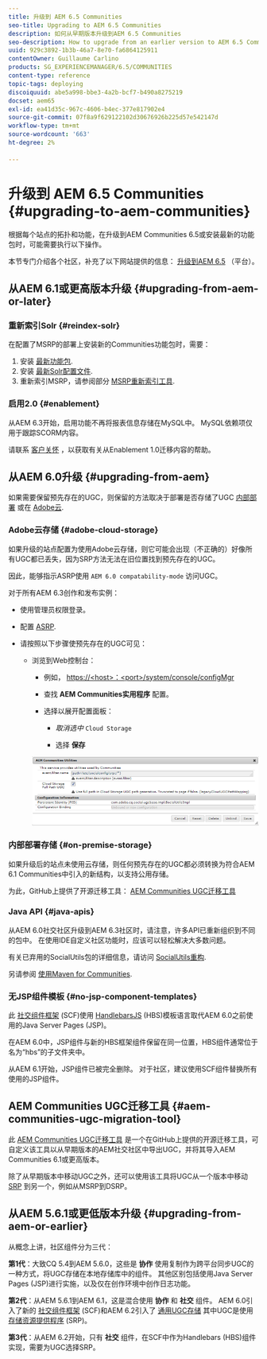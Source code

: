 ```yaml
---
title: 升级到 AEM 6.5 Communities
seo-title: Upgrading to AEM 6.5 Communities
description: 如何从早期版本升级到AEM 6.5 Communities
seo-description: How to upgrade from an earlier version to AEM 6.5 Communities
uuid: 929c3892-1b3b-46a7-8e70-fa6864125911
contentOwner: Guillaume Carlino
products: SG_EXPERIENCEMANAGER/6.5/COMMUNITIES
content-type: reference
topic-tags: deploying
discoiquuid: abe5a998-bbe3-4a2b-bcf7-b490a8275219
docset: aem65
exl-id: ea41d35c-967c-4606-b4ec-377e817902e4
source-git-commit: 07f8a9f629122102d30676926b225d57e542147d
workflow-type: tm+mt
source-wordcount: '663'
ht-degree: 2%

---
```


# 升级到 AEM 6.5 Communities {#upgrading-to-aem-communities}

根据每个站点的拓扑和功能，在升级到AEM Communities 6.5或安装最新的功能包时，可能需要执行以下操作。

本节专门介绍各个社区，补充了以下网站提供的信息： [升级到AEM 6.5](/help/sites-deploying/upgrade.md) （平台）。

## 从AEM 6.1或更高版本升级 {#upgrading-from-aem-or-later}

### 重新索引Solr {#reindex-solr}

在配置了MSRP的部署上安装新的Communities功能包时，需要：

1. 安装 [最新功能包](/help/communities/deploy-communities.md#latestfeaturepack).
1. 安装 [最新Solr配置文件](/help/communities/msrp.md#upgrading).
1. 重新索引MSRP，请参阅部分 [MSRP重新索引工具](/help/communities/msrp.md#msrp-reindex-tool).

### 启用2.0 {#enablement}

从AEM 6.3开始，启用功能不再将报表信息存储在MySQL中。 MySQL依赖项仅用于跟踪SCORM内容。

请联系 [客户关怀](https://helpx.adobe.com/cn/marketing-cloud/contact-support.html) ，以获取有关从Enablement 1.0迁移内容的帮助。

## 从AEM 6.0升级 {#upgrading-from-aem}

如果需要保留预先存在的UGC，则保留的方法取决于部署是否存储了UGC [内部部署](#on-premise-storage) 或在 [Adobe云](#adobe-cloud-storage).

### Adobe云存储 {#adobe-cloud-storage}

如果升级的站点配置为使用Adobe云存储，则它可能会出现（不正确的）好像所有UGC都已丢失，因为SRP方法无法在旧位置找到预先存在的UGC。

因此，能够指示ASRP使用 `AEM 6.0 compatability-mode` 访问UGC。

对于所有AEM 6.3创作和发布实例：

* 使用管理员权限登录。
* 配置 [ASRP](/help/communities/asrp.md).
* 请按照以下步骤使预先存在的UGC可见：

   * 浏览到Web控制台：

      * 例如， [https://&lt;host>：&lt;port>/system/console/configMgr](https://localhost:4502/system/console/configMgr)

      * 查找 **AEM Communities实用程序** 配置。
      * 选择以展开配置面板：

         * *取消选中* `Cloud Storage`

         * 选择 **保存**

      ![实用工具](assets/utilities.png)


### 内部部署存储 {#on-premise-storage}

如果升级后的站点未使用云存储，则任何预先存在的UGC都必须转换为符合AEM 6.1 Communities中引入的新结构，以支持公用存储。

为此，GitHub上提供了开源迁移工具：
[AEM Communities UGC迁移工具](https://github.com/Adobe-Marketing-Cloud/communities-ugc-migration)

### Java API {#java-apis}

从AEM 6.0社交社区升级到AEM 6.3社区时，请注意，许多API已重新组织到不同的包中。 在使用IDE自定义社区功能时，应该可以轻松解决大多数问题。

有关已弃用的SocialUtils包的详细信息，请访问 [SocialUtils重构](/help/communities/socialutils.md).

另请参阅 [使用Maven for Communities](/help/communities/maven.md).

### 无JSP组件模板 {#no-jsp-component-templates}

此 [社交组件框架](/help/communities/scf.md) (SCF)使用 [HandlebarsJS](https://handlebarsjs.com/) (HBS)模板语言取代AEM 6.0之前使用的Java Server Pages (JSP)。

在AEM 6.0中，JSP组件与新的HBS框架组件保留在同一位置，HBS组件通常位于名为“hbs”的子文件夹中。

从AEM 6.1开始，JSP组件已被完全删除。 对于社区，建议使用SCF组件替换所有使用的JSP组件。

## AEM Communities UGC迁移工具 {#aem-communities-ugc-migration-tool}

此 [AEM Communities UGC迁移工具](https://github.com/Adobe-Marketing-Cloud/communities-ugc-migration) 是一个在GitHub上提供的开源迁移工具，可自定义该工具以从早期版本的AEM社交社区中导出UGC，并将其导入AEM Communities 6.1或更高版本。

除了从早期版本中移动UGC之外，还可以使用该工具将UGC从一个版本中移动 [SRP](/help/communities/working-with-srp.md) 到另一个，例如从MSRP到DSRP。

## 从AEM 5.6.1或更低版本升级 {#upgrading-from-aem-or-earlier}

从概念上讲，社区组件分为三代：

**第1代**：大致CQ 5.4到AEM 5.6.0，这些是 **协作** 使用复制作为跨平台同步UGC的一种方式，将UGC存储在本地存储库中的组件。 其他区别包括使用Java Server Pages (JSP)进行实施，以及仅在创作环境中创作日志功能。

**第2代**：从AEM 5.6.1到AEM 6.1，这是混合使用 **协作** 和 **社交** 组件。 AEM 6.0引入了新的 [社交组件框架](/help/communities/scf.md) (SCF)和AEM 6.2引入了 [通用UGC存储](/help/communities/working-with-srp.md) 其中UGC是使用 [存储资源提供程序](/help/communities/srp.md) (SRP)。

**第3代**：从AEM 6.2开始，只有 **社交** 组件，在SCF中作为Handlebars (HBS)组件实现，需要为UGC选择SRP。
